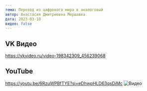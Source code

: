 ```yaml
---
тема: Переход из цифрового мира в аналоговый
автор: Анастасия Дмитриевна Мершавка
дата: 2023-03-10
видео: false
---
```


## VK Видео

https://vkvideo.ru/video-198342309_456239068

## YouTube

https://youtu.be/6RzuWPBfTYE?si=eDhwpHLD63qsDiMc
![Видео](https://youtu.be/dK6wgAixwhE)
